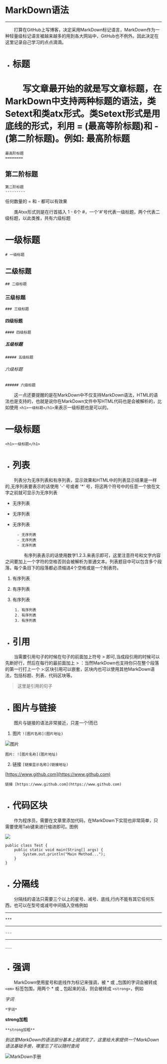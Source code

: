 # MarkDown语法
___

　　打算在GitHub上写博客，决定采用MarkDown标记语言，MarkDown作为一种轻量级标记语言被越来越多的用到各大网站中，GitHub也不例外。因此决定在这里记录自己学习的点点滴滴。

* <h1>标题</h1>

　　写文章最开始的就是写文章标题，在MarkDown中支持两种标题的语法，类Setext和类atx形式。类Setext形式是用底线的形式，利用 = (最高等阶标题)和 - (第二阶标题)。例如:
最高阶标题
=

	最高阶标题
	========

第二阶标题
--

	第二阶标题
	---------
任何数量的 = 和 - 都可以有效果

　　类Atxx形式则是在行首插入 1 - 6个 #，一个'#'号代表一级标题，两个代表二级标题，以此类推，共有六级标题	
	
# 一级标题
	# 一级标题

## 二级标题
	## 二级标题

### 三级标题
	### 三级标题

#### 四级标题
	#### 四级标题	

##### 五级标题
	##### 五级标题	

###### 六级标题
	###### 六级标题
　　这一点还要提醒的是在MarkDown中不仅支持MarkDown语法，HTML的语法也是支持的，也就是说你在MarkDown文件中写HTML代码也是会被解析的，比如使用 ```<h1>一级标题</h1>```来表示一级标题也是可以的。
<h1>一级标题</h1>

	<h1>一级标题</h1>
* <h1>列表</h1>

　　列表分为无序列表和有序列表，显示效果和HTML中的列表显示结果是一样的,无序列表要表示的话使用 '-' 号或者 '*' 号，将这两个符号中的任意一个放在文字之前就可显示为无序列表

- 无序列表
- 无序列表
- 无序列表
    
		- 无序列表
		- 无序列表
		- 无序列表
		
　　
　　有序列表表示的话使用数字1.2.3.来表示即可，这里注意符号和文字内容之间要加上一个字符的空格否则会被解析为普通文本。列表题目中可以包含多个段落，每个条目下的段落都必须缩进4个空格或是一个制表符。
    
1. 有序列表
2. 有序列表
3. 有序列表
	
		1. 有序列表
		2. 有序列表
		3. 有序列表
		
* <h1>引用</h1>

　　当需要引用句子的时候在句子的前面加上符号 > 即可,当成段引用的时候可以先断好行，然后在每行的最前面加上 > ：当然MarkDown也支持你只在整个段落的第一行打上一个 >:区块引用可以嵌套，区块内也可以使用其他MarkDown语法，包括标题、列表、代码区块等。

> 这里是引用的句子

* <h1>图片与链接

　　图片与链接的语法非常接近，只差一个!而已

1. 图片 ```![图片名称](图片地址)```

![图片](http://e.hiphotos.baidu.com/zhidao/pic/item/0823dd54564e925845a2bedd9f82d158ccbf4e6a.jpg)
	
	图片: ![图片名称](图片地址)
2. 链接 ```[链接显示名称](链接地址)```

[https://www.github.com](https://www.github.com)

	链接 [https://www.github.com](https://www.github.com)

* <h1>代码区块

　　作为程序员，需要在文章里添加代码，在MarkDown下实现也非常简单，只需要使用Tab键来进行缩进即可。图例

 ![](http://7xp6n9.com1.z0.glb.clouddn.com/LADIFC8IS6$5DQ81%7D%250K2P4.png)

	public class Test {
		public static void main(String[] args) {
			System.out.println("Main Method...");
		}
	}

* <h1>分隔线

　　分隔线的语法只需要三个以上的星号、减号、底线,行内不能有其它任何东西，也可以在型号或减号中间插入空格例如
***

	***

---
	---
___

	___

* <h1>强调

　　MarkDown使用星号和底线作为标记来强调，被 * 或 _包围的字词会被转成 ```<em>``` 标签包围，用两个 * 或 _ 包起来的话，则会被转成 ```<strong>```，例如

*字词*

	*字词*
**strong加粗**

	**strong加粗**

*到这里MarkDown的语法部分基本上就讲完了，这里给大家提供一个MarkDown语法基础手册，哪里忘了可以随时查阅*

![MarkDown手册](http://7xp6n9.com1.z0.glb.clouddn.com/2WFXCJ0PKNGIQK$`U8M0T.png)